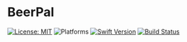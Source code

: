# BeerPal

[![License: MIT](https://img.shields.io/badge/License-MIT-yellow.svg)](https://opensource.org/licenses/MIT) 
![Platforms](https://img.shields.io/badge/platform-iOS-lightgrey.svg)
[![Swift Version](https://img.shields.io/badge/Swift-5-F16D39.svg?style=flat)](https://developer.apple.com/swift)
[![Build Status](https://travis-ci.com/Crunkz/BeerPal.svg?token=j7kVGebfBJ2wTQUcCXs7&branch=master)](https://travis-ci.com/Crunkz/BeerPal)
